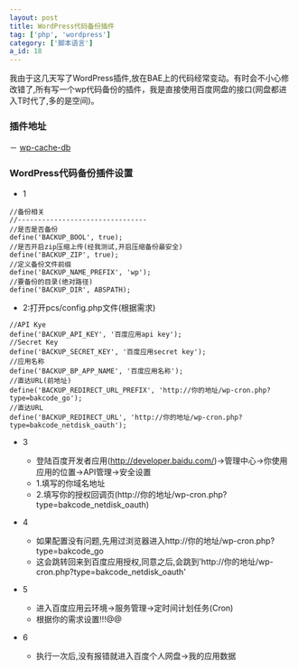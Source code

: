 ```yaml
---
layout: post
title: WordPress代码备份插件
tag: ['php', 'wordpress']
category: ['脚本语言']
a_id: 18
---
```


我由于这几天写了WordPress插件,放在BAE上的代码经常变动。有时会不小心修改错了,所有写一个wp代码备份的插件，我是直接使用百度网盘的接口(网盘都进入T时代了,多的是空间)。


### 插件地址
－ [wp-cache-db](https://github.com/midoks/WordPressPlugins/tree/master/wp-cache-db)

### WordPress代码备份插件设置

- 1

```
//备份相关
//--------------------------------
//是否是否备份
define('BACKUP_BOOL', true);
//是否开启zip压缩上传(经我测试,开启压缩备份最安全)
define('BACKUP_ZIP', true);
//定义备份文件前缀
define('BACKUP_NAME_PREFIX', 'wp');
//要备份的目录(绝对路径)
define('BACKUP_DIR', ABSPATH);
```
- 2:打开pcs/config.php文件(根据需求)

```
//API Kye
define('BACKUP_API_KEY', '百度应用api key');
//Secret Key
define('BACKUP_SECRET_KEY', '百度应用secret key');
//应用名称
define('BACKUP_BP_APP_NAME', '百度应用名称');
//直达URL(前地址)
define('BACKUP_REDIRECT_URL_PREFIX', 'http://你的地址/wp-cron.php?type=bakcode_go');
//直达URL
define('BACKUP_REDIRECT_URL', 'http://你的地址/wp-cron.php?type=bakcode_netdisk_oauth');
```
- 3
  * 登陆百度开发者应用(http://developer.baidu.com/)->管理中心->你使用应用的位置->API管理->安全设置
  * 1.填写的你域名地址
  * 2.填写你的授权回调页(http://你的地址/wp-cron.php?type=bakcode_netdisk_oauth)

- 4
  * 如果配置没有问题,先用过浏览器进入http://你的地址/wp-cron.php?type=bakcode_go
  * 这会跳转回来到百度应用授权,同意之后,会跳到'http://你的地址/wp-cron.php?type=bakcode_netdisk_oauth'

- 5
  * 进入百度应用云环境->服务管理->定时间计划任务(Cron)
  * 根据你的需求设置!!!@@

- 6 
  * 执行一次后,没有报错就进入百度个人网盘->我的应用数据